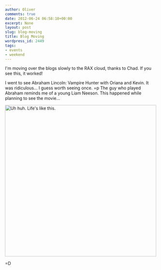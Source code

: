 ```yaml
---
author: Oliver
comments: true
date: 2012-06-24 06:58:10+00:00
excerpt: None
layout: post
slug: blog-moving
title: Blog Moving
wordpress_id: 2449
tags:
- events
- weekend
---
```


I'm moving over the blogs slowly to the RAX cloud, thanks to Chad. If you see this, it worked!

I went to see Abraham Lincoln: Vampire Hunter with Oriana and Kevin. It was ridiculous... I guess worth seeing once. =p The guy who played Abraham reminds me of a young Liam Neeson. This happened while planning to see the movie...

<a href="http://www.flickr.com/photos/owiber/7422782066/" title="Uh huh. Life's like this. by owiber, on Flickr"><img src="http://farm9.staticflickr.com/8011/7422782066_3a05b3b2e3.jpg" width="500" height="500" alt="Uh huh. Life's like this."></a>

=D